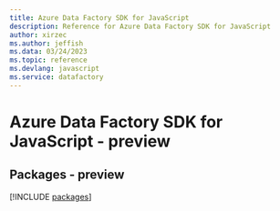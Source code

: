 ```yaml
---
title: Azure Data Factory SDK for JavaScript
description: Reference for Azure Data Factory SDK for JavaScript
author: xirzec
ms.author: jeffish
ms.data: 03/24/2023
ms.topic: reference
ms.devlang: javascript
ms.service: datafactory
---
```

# Azure Data Factory SDK for JavaScript - preview
## Packages - preview
[!INCLUDE [packages](data-factory-index.md)]
